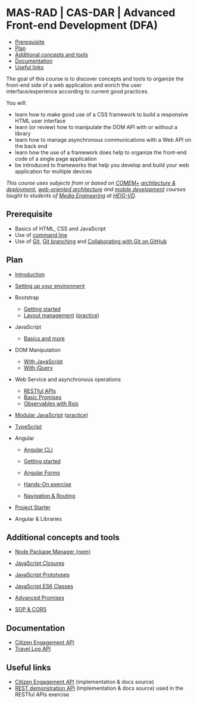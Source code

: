 # MAS-RAD | CAS-DAR | Advanced Front-end Development (DFA)

<!-- START doctoc generated TOC please keep comment here to allow auto update -->
<!-- DON'T EDIT THIS SECTION, INSTEAD RE-RUN doctoc TO UPDATE -->


- [Prerequisite](#prerequisite)
- [Plan](#plan)
- [Additional concepts and tools](#additional-concepts-and-tools)
- [Documentation](#documentation)
- [Useful links](#useful-links)

<!-- END doctoc generated TOC please keep comment here to allow auto update -->

The goal of this course is to discover concepts and tools to organize the front-end side of a web application and enrich the user interface/experience according to current good practices.

You will:

- learn how to make good use of a CSS framework to build a responsive HTML user interface
- learn (or review) how to manipulate the DOM API with or without a library
- learn how to manage asynchronous communications with a Web API on the back end
- learn how the use of a framework does help to organize the front-end code of a single page application
- be introduced to frameworks that help you develop and build your web application for multiple devices

_This course uses subjects from or based on [COMEM+][comem] [architecture & deployment][comem-archidep], [web-oriented architecture][comem-archioweb] and [mobile development][comem-devmobil] courses taught to students of [Media Engineering][im] at [HEIG-VD][heig]._

## Prerequisite

- Basics of HTML, CSS and JavaScript
- Use of [command line][cli]
- Use of [Git][git], [Git branching][git-b] and [Collaborating with Git on GitHub][collab]

## Plan

- [Introduction][dfa]
- [Setting up your environment][setup]

- Bootstrap
  - [Getting started][bb]
  - [Layout management][blm] ([practice][bex])

- JavaScript
  - [Basics and more][js-bas]

- DOM Manipulation
  - [With JavaScript][js-dom]
  - [With jQuery][jq-dom]

- Web Service and asynchronous operations
  - [RESTful APIs][rest]
  - [Basic Promises][js-prom-basic]
  - [Observables with Rxjs][rxjs]

- [Modular JavaScript][js-modules] ([practice][js-mod-practice])

- [TypeScript][ts]

- Angular
  - [Angular CLI][ng-cli]
  - [Getting started][ng]
  - [Angular Forms][ng-forms]
  - [Hands-On exercise][ng-exercise]

  - [Navigation & Routing][ng-router]

- [Project Starter][project-starter]

- Angular & Libraries
  <!-- - [Angular Geolocation][geo-api] -->
  <!-- - [Angular Leaflet][ng-leaflet] -->


## Additional concepts and tools

- [Node Package Manager (npm)][npm]

- [JavaScript Closures][js-clos]
- [JavaScript Prototypes][js-prot]
- [JavaScript ES6 Classes][js-classes]
- [Advanced Promises][js-prom]

- [SOP & CORS][sop-cors]

## Documentation

- [Citizen Engagement API][citizen-engagement-api-docs]
- [Travel Log API][travel-log-api-docs]

## Useful links

- [Citizen Engagement API][citizen-engagement-api] (implementation & docs source)
- [REST demonstration API][rest-demo] (implementation & docs source) used in the RESTful APIs exercise

[angular-leafet]: https://mediacomem.github.io/comem-archidep/latest/subjects/angular-leaflet/
[api-call]: ./subjects/api-call
[bb]: ./subjects/bootstrap
[blm]: ./subjects/bootstrap-layout-management
[bex]: ./subjects/bootstrap-practice
[citizen-engagement-api]: https://github.com/MediaComem/comem-citizen-engagement-api
[citizen-engagement-api-docs]: https://mediacomem.github.io/comem-citizen-engagement-api/
[cli]: https://mediacomem.github.io/comem-archidep/latest/subjects/cli/?home=https%3A%2F%2Fmediacomem.github.io%2Fcomem-masrad-dfa%2Flatest
[comem]: http://www.heig-vd.ch/comem
[comem-archioweb]: https://mediacomem.github.io/comem-archioweb/latest/
[comem-archidep]: https://mediacomem.github.io/comem-archidep/latest/
[comem-devmobil]: https://mediacomem.github.io/comem-devmobil/latest/
[collab]: https://mediacomem.github.io/comem-archidep/latest/subjects/git-collaborating?home=https%3A%2F%2Fmediacomem.github.io%2Fcomem-masrad-dfa%2Flatest
[dfa]: ./subjects/intro
[git]: https://mediacomem.github.io/comem-archidep/latest/subjects/git/?home=https%3A%2F%2Fmediacomem.github.io%2Fcomem-masrad-dfa%2Flatest
[git-b]: https://mediacomem.github.io/comem-archidep/latest/subjects/git-branching?home=https%3A%2F%2Fmediacomem.github.io%2Fcomem-masrad-dfa%2Flatest
[geo-api]: ./subjects/angular-geolocation/
[heig]: http://www.heig-vd.ch
[im]: https://heig-vd.ch/formations/bachelor/filieres/ingenierie-des-medias
[jq-dom]: ./subjects/jquery-dom
[js-ajax]: ./subjects/js-ajax
[js-bas]: ./subjects/js
[js-classes]: https://mediacomem.github.io/comem-devmobil/latest/subjects/js-classes/?home=https%3A%2F%2Fmediacomem.github.io%2Fcomem-masrad-dfa%2Flatest
[js-clos]: https://mediacomem.github.io/comem-devmobil/latest/subjects/js-closures/?home=https%3A%2F%2Fmediacomem.github.io%2Fcomem-masrad-dfa%2Flatest
[js-dom]: ./subjects/js-dom
[js-mod-practice]: https://github.com/Tazaf/masrad-dfa-js-module-practice
[js-modules]: https://mediacomem.github.io/comem-devmobil/latest/subjects/js-modules?home=https%3A%2F%2Fmediacomem.github.io%2Fcomem-masrad-dfa%2Flatest
[js-prom]: https://mediacomem.github.io/comem-devmobil/latest/subjects/js-promises/?home=https%3A%2F%2Fmediacomem.github.io%2Fcomem-masrad-dfa%2Flatest
[js-prom-basic]: https://mediacomem.github.io/comem-devmobil/latest/subjects/js-promises-basics/?home=https%3A%2F%2Fmediacomem.github.io%2Fcomem-masrad-dfa%2Flatest
[js-prot]: https://mediacomem.github.io/comem-devmobil/latest/subjects/js-prototypes/?home=https%3A%2F%2Fmediacomem.github.io%2Fcomem-masrad-dfa%2Flatest
[mapbox]: https://www.mapbox.com/mapbox.js/api/v3.0.1/
[ng]: ./subjects/angular
[ng-cli]: ./subjects/angular-cli
[ng-bootstrap]: ./subjects/angular-ui-bootstrap
[ng-exercise]: https://github.com/Tazaf/masrad-dfa-angular-starter-practice
[ng-forms]: ./subjects/angular-forms
[ng-router]: ./subjects/angular-routing
[ng-starter]: ./subjects/angular-auth-starter/
[ng-ui-router]: ./subjects/angular-ui-router
[ng-ui-router-exercise]: https://github.com/MediaComem/comem-webdev-angular-ui-router-exercise
[npm]: https://mediacomem.github.io/comem-archioweb/2019-2020/subjects/npm/?home=https%3A%2F%2Fmediacomem.github.io%2Fcomem-masrad-dfa%2Flatest
[project-starter]: https://github.com/Tazaf/masrad-project-starter
[rest]: https://mediacomem.github.io/comem-archioweb/latest/subjects/rest/?home=https%3A%2F%2Fmediacomem.github.io%2Fcomem-masrad-dfa%2Flatest
[rest-demo]: https://github.com/MediaComem/comem-webdev-express-rest-demo
[rxjs]: https://mediacomem.github.io/comem-devmobil/latest/subjects/rxjs/?home=https%3A%2F%2Fmediacomem.github.io%2Fcomem-masrad-dfa%2Flatest
[setup]: ./subjects/setup
[sop-cors]: ./subjects/sop-cors
[travel-log-api-docs]: https://comem-travel-log-api.herokuapp.com/
[ts]: https://mediacomem.github.io/comem-devmobil/latest/subjects/ts/?home=https%3A%2F%2Fmediacomem.github.io%2Fcomem-masrad-dfa%2Flatest
